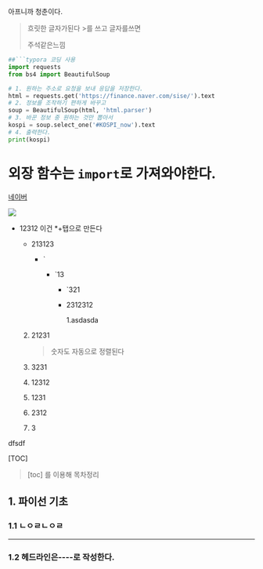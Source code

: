 아프니까 청춘이다.

> 흐릿한 글자가된다 >를 쓰고 글자를쓰면
>
> 주석같은느낌



```python
##```typora 코딩 사용
import requests
from bs4 import BeautifulSoup

# 1. 원하는 주소로 요청을 보내 응답을 저장한다.
html = requests.get('https://finance.naver.com/sise/').text
# 2. 정보를 조작하기 편하게 바꾸고
soup = BeautifulSoup(html, 'html.parser')
# 3. 바꾼 정보 중 원하는 것만 뽑아서
kospi = soup.select_one('#KOSPI_now').text
# 4. 출력한다.
print(kospi)
```



# 외장 함수는 `import`로 가져와야한다.

[네이버](www.naver.com)

![](C:\Users\student\Pictures\1920x1080_3_수정.jpg)

* 12312 이건 *+탭으로 만든다

  * 213123

    * `

      * `13

        * `321

        * 2312312

          

          

          1.asdasda

  2. 21231 

     > 숫자도 자동으로 정렬된다

  3. 3231

  4. 12312

  5. 1231

  6. 2312

  7. 3

dfsdf

[TOC]

> [toc] 를 이용해 목차정리 

## 1. 파이선 기초

###   1.1 ㄴㅇㄹㄴㅇㄹ

----

###   1.2 헤드라인은----로 작성한다.
